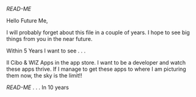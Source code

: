 *READ-ME*

Hello Future Me,

I will probably forget about this file in a couple of years. I hope to see big things from you in the near future.

Within 5 Years I want to see . . . 

Il Cibo & WIZ Apps in the app store.
I want to be a developer and watch these apps thrive.
If I manage to get these apps to where I am picturing them now, the sky is the limit!!

*READ-ME* . . . In 10 years
